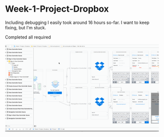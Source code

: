 # Week-1-Project-Dropbox

Including debugging I easily took around 16 hours so-far. I want to keep fixing, but I'm stuck.

Completed all required

![Full gif including crash](dropbox.gif)
